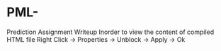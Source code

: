 # PML-
Prediction Assignment Writeup
Inorder to view the content of compiled HTML file Right Click -> Properties -> Unblock -> Apply -> Ok
